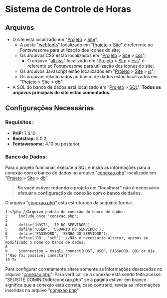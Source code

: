 # Sistema de Controle de Horas

## Arquivos

 - O site está localizado em "[Projeto](https://github.com/MateusOFCZ/SistemaControleHoras/tree/master/Projeto) > [Site](https://github.com/MateusOFCZ/SistemaControleHoras/tree/master/Projeto/Site)";
	 - A pasta "[webfonts](https://github.com/MateusOFCZ/SistemaControleHoras/tree/master/Projeto/Site/webfonts)" localizado em "[Projeto](https://github.com/MateusOFCZ/SistemaControleHoras/tree/master/Projeto) > [Site](https://github.com/MateusOFCZ/SistemaControleHoras/tree/master/Projeto/Site)" é referente ao Fontawesome para utilização dos icones do site;
	 - Os arquivos CSS estão localizados em "[Projeto](https://github.com/MateusOFCZ/SistemaControleHoras/tree/master/Projeto) > [Site](https://github.com/MateusOFCZ/SistemaControleHoras/tree/master/Projeto/Site) > [css](https://github.com/MateusOFCZ/SistemaControleHoras/tree/master/Projeto/Site/css)";
		- O arquivo "[all.css](https://github.com/MateusOFCZ/SistemaControleHoras/blob/master/Projeto/Site/css/all.css)" localizado em "[Projeto](https://github.com/MateusOFCZ/SistemaControleHoras/tree/master/Projeto) > [Site](https://github.com/MateusOFCZ/SistemaControleHoras/tree/master/Projeto/Site) > [css](https://github.com/MateusOFCZ/SistemaControleHoras/tree/master/Projeto/Site/css)" é referente ao Fontawesome para utilização dos icones do site;
	 - Os arquivos Javascript estão localizados em "[Projeto](https://github.com/MateusOFCZ/SistemaControleHoras/tree/master/Projeto) > [Site](https://github.com/MateusOFCZ/SistemaControleHoras/tree/master/Projeto/Site) > [js](https://github.com/MateusOFCZ/SistemaControleHoras/tree/master/Projeto/Site/js)";
	 - Os arquivos relacionados ao banco de dados estão localizados em "[Projeto](https://github.com/MateusOFCZ/SistemaControleHoras/tree/master/Projeto) > [Site](https://github.com/MateusOFCZ/SistemaControleHoras/tree/master/Projeto/Site) > [db](https://github.com/MateusOFCZ/SistemaControleHoras/tree/master/Projeto/Site/db)";
 - A SQL do banco de dados está localizado em "[Projeto](https://github.com/MateusOFCZ/SistemaControleHoras/tree/master/Projeto) > [SQL](https://github.com/MateusOFCZ/SistemaControleHoras/tree/master/Projeto/SQL)".
**Todos os arquivos principais do site estão comentados.**

## Configurações Necessárias

### Requisitos:
 - **PHP:** 7.4.10;
 - **Bootstrap:** 5.0.2;
 - **Fontawesome:** 4.10 ou posterior.

### Banco de Dados:
Para o projeto funcionar, execute a SQL e insira as informações para a conexão com o banco de dados no arquivo "[conexao.php](https://github.com/MateusOFCZ/SistemaControleHoras/blob/master/Projeto/Site/db/conexao.php)" localizado em "[Projeto](https://github.com/MateusOFCZ/SistemaControleHoras/tree/master/Projeto) > [Site](https://github.com/MateusOFCZ/SistemaControleHoras/tree/master/Projeto/Site) > [db](https://github.com/MateusOFCZ/SistemaControleHoras/tree/master/Projeto/Site/db)".

> **Se você estiver rodando o projeto em "localhost" não é necessário**
> **efetuar a configuração de conexão com o banco de dados.**

O arquivo "[conexao.php](https://github.com/MateusOFCZ/SistemaControleHoras/blob/master/Projeto/Site/db/conexao.php)" está estruturado da seguinte forma:

    1 <?php //Arquivo padrão de conexão do banco de dados.
	2     include_once 'conexao.php';
	3  
	4     define('HOST', 'IP DO SERVIDOR');
	5     define('USER', 'USUÁRIO DO SERVIDOR');
	6     define('PASSWORD', 'SENHA DO SERVIDOR');
	7     define('DB', 'sch'); //Não é necessário alterar, apenas se modificado o nome do banco de dados.
	8    
	9     $connection = mysqli_connect(HOST, USER, PASSWORD, DB) or die ("Não foi possível conectar!")
    10 ?>

Para configurar corretamente altere somente as informações destacadas no arquivo "[conexao.php](https://github.com/MateusOFCZ/SistemaControleHoras/blob/master/Projeto/Site/db/conexao.php)".
Para verificar se a conexão está sendo feita acesse "SEUSITE.DOMINIO/db/conexao.php" se a página estiver em branco significa que a conexão está correta, caso contrário, reveja as informações inseridas no arquivo "[conexao.php](https://github.com/MateusOFCZ/SistemaControleHoras/blob/master/Projeto/Site/db/conexao.php)".